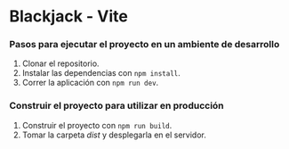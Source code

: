 # Blackjack - Vite

### Pasos para ejecutar el proyecto en un ambiente de desarrollo

1. Clonar el repositorio.
2. Instalar las dependencias con `npm install`.
3. Correr la aplicación con `npm run dev`.

### Construir el proyecto para utilizar en producción

1. Construir el proyecto con `npm run build`.
2. Tomar la carpeta _dist_ y desplegarla en el servidor.
